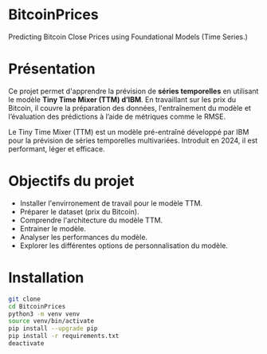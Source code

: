# BitcoinPrices
Predicting Bitcoin Close Prices using Foundational Models (Time Series.)

# Présentation
Ce projet permet d'apprendre la prévision de **séries temporelles** en 
utilisant le modèle **Tiny Time Mixer (TTM) d’IBM**. En travaillant sur les prix 
du Bitcoin, il couvre la préparation des données, l'entraînement du modèle et 
l’évaluation des prédictions à l’aide de métriques comme le RMSE. 

Le Tiny Time Mixer (TTM) est un modèle pré-entraîné développé par IBM pour 
la prévision de séries temporelles multivariées. Introduit en 2024, il est 
performant, léger et efficace.

# Objectifs du projet
- Installer l'envirronement de travail pour le modèle TTM.
- Préparer le dataset (prix du Bitcoin).
- Comprendre l'architecture du modèle TTM.
- Entrainer le modèle.
- Analyser les performances du modèle.
- Explorer les différentes options de personnalisation du modèle.

# Installation 
```bash
git clone
cd BitcoinPrices
python3 -m venv venv
source venv/bin/activate
pip install --upgrade pip
pip install -r requirements.txt
deactivate
```

